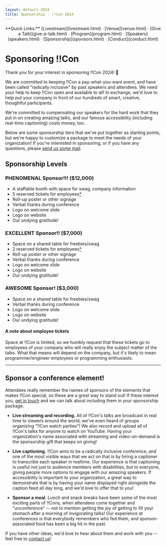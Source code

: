```yaml
---
layout: default-2024
title: Sponsorship - !!Con 2024
---
```


<p style="text-align: center;">
  **Quick Links:**
  [Livestream](livestream.html)
  &middot;
  [Venue](venue.html)
  &middot;
  [Give a Talk](give-a-talk.html)
  &middot;
  [Program](program.html)
  &middot;
  [Speakers](speakers.html)
  &middot;
  [Sponsorship](sponsors.html)
  &middot;
  [Conduct](conduct.html)
</p>

# Sponsoring !!Con

Thank you for your interest in sponsoring !!Con 2024!  💜

We are committed to keeping !!Con a pay-what-you-want event, and have
been called "radically inclusive" by past speakers and attendees. We
need your help to keep !!Con open and available to all! In exchange, we'd
love to help put your company in front of our hundreds of smart, creative,
thoughtful participants.

We're committed to compensating our speakers for the hard work that they put
in on creating amazing talks, and our famous accessibility (including
real-time captioning) costs money, too.

Below are some sponsorship tiers that we've put together as starting points,
but we're happy to customize a package to meet the needs of your
organization!  If you're interested in sponsoring, or if you have any
questions, please [send us some
mail](mailto:2024-organizers@exclamation.foundation).

## Sponsorship Levels

### PHENOMENAL Sponsor!!! (**$12,000**)

* A staffable booth with space for swag, company information
* 5 reserved tickets for employees[*](#note-on-tickets)
* Roll-up poster or other signage
* Verbal thanks during conference
* Logo on welcome slide
* Logo on website
* Our undying gratitude!

### EXCELLENT Sponsor!! (**$7,000**)

* Space on a shared table for freebies/swag
* 2 reserved tickets for employees[*](#note-on-tickets)
* Roll-up poster or other signage
* Verbal thanks during conference
* Logo on welcome slide
* Logo on website
* Our undying gratitude!

### AWESOME Sponsor! (**$3,000**)

* Space on a shared table for freebies/swag
* Verbal thanks during conference
* Logo on welcome slide
* Logo on website
* Our undying gratitude!

<a name="note-on-tickets"></a>

#### A note about employee tickets

Space at !!Con is limited, so we humbly request that these tickets go
to employees of your company who will really enjoy the subject matter
of the talks.  What that means will depend on the company, but it's
likely to mean programmer/engineer employees or programming
enthusiasts.

---

## Sponsor a conference element!

Attendees really remember the names of sponsors of the elements that makes
!!Con special, so these are a great way to stand out!  If these interest you,
[get in touch](mailto:2024-organizers@exclamation.foundation) and we can talk
about including them in your sponsorship package.

* **Live streaming and recording.** All of !!Con's talks are broadcast
  in real time to viewers around the world; we've even heard of groups
  organizing "!!Con watch parties"!  We also record and upload all of
  !!Con's talks for anyone to watch on YouTube.  Having your
  organization's name associated with streaming and video-on-demand is the
  sponsorship gift that keeps on giving!

* **Live captioning.** !!Con aims to be a radically inclusive
  conference, and one of the most visible ways that we act on that is by
  hiring a captioner to transcribe each speaker in realtime.  Our experience
  is that captioning is useful not just to audience members with
  disabilities, but to everyone, giving people more options to engage with
  our amazing speakers.  If accessibility is important to your organization,
  a great way to demonstrate that is by having your name displayed right
  alongside the caption feed all day long, and we'd love to offer that to
  you!

* **Sponsor a meal.** Lunch and snack breaks have been some of the most
  exciting parts of !!Cons, when attendees come together and "unconference"
  -- not to mention getting the joy of getting to fill your stomach after a
  morning of invigorating talks!  Our experience at conferences is that
  everybody remembers who fed them, and sponsor-associated food has been a
  big hit in the past.

If you have other ideas, we'd love to hear about them and work with you -- feel
free to [contact us](mailto:2024-organizers@exclamation.foundation)!
